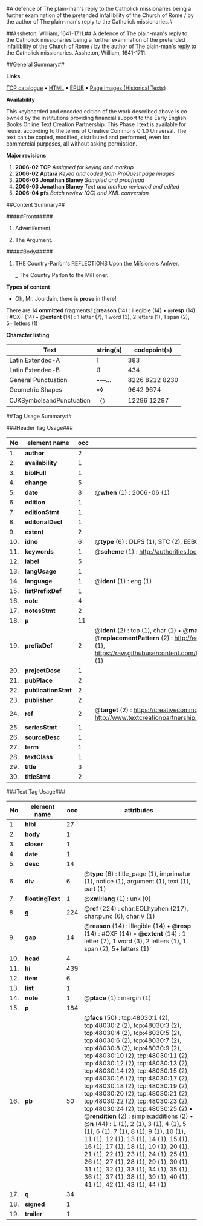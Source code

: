 #A defence of The plain-man's reply to the Catholick missionaries being a further examination of the pretended infallibility of the Church of Rome / by the author of The plain-man's reply to the Catholick missionaries.#

##Assheton, William, 1641-1711.##
A defence of The plain-man's reply to the Catholick missionaries being a further examination of the pretended infallibility of the Church of Rome / by the author of The plain-man's reply to the Catholick missionaries.
Assheton, William, 1641-1711.

##General Summary##

**Links**

[TCP catalogue](http://www.ota.ox.ac.uk/tcp/)  • 
[HTML](http://tei.it.ox.ac.uk/tcp/Texts-HTML/free/A26/A26061.html)  • 
[EPUB](http://tei.it.ox.ac.uk/tcp/Texts-EPUB/free/A26/A26061.epub) • 
[Page images (Historical Texts)](https://data.historicaltexts.jisc.ac.uk/view?pubId=eebo-11670005e&pageId=eebo-11670005e-48030-1)

**Availability**

This keyboarded and encoded edition of the
	       work described above is co-owned by the institutions
	       providing financial support to the Early English Books
	       Online Text Creation Partnership. This Phase I text is
	       available for reuse, according to the terms of Creative
	       Commons 0 1.0 Universal. The text can be copied,
	       modified, distributed and performed, even for
	       commercial purposes, all without asking permission.

**Major revisions**

1. __2006-02__ __TCP__ *Assigned for keying and markup*
1. __2006-02__ __Aptara__ *Keyed and coded from ProQuest page images*
1. __2006-03__ __Jonathan Blaney__ *Sampled and proofread*
1. __2006-03__ __Jonathan Blaney__ *Text and markup reviewed and edited*
1. __2006-04__ __pfs__ *Batch review (QC) and XML conversion*

##Content Summary##

#####Front#####

1. Advertiſement.

1. The Argument.

#####Body#####

1. THE
Country-Parſon's
REFLECTIONS
Upon the
Miſsioners Anſwer.

    _ The Country Parſon to the Miſſioner.

**Types of content**

  * Oh, Mr. Jourdain, there is **prose** in there!

There are 14 **ommitted** fragments! 
 @__reason__ (14) : illegible (14)  •  @__resp__ (14) : #OXF (14)  •  @__extent__ (14) : 1 letter (7), 1 word (3), 2 letters (1), 1 span (2), 5+ letters (1)

**Character listing**


|Text|string(s)|codepoint(s)|
|---|---|---|
|Latin Extended-A|ſ|383|
|Latin Extended-B|Ʋ|434|
|General Punctuation|•—…|8226 8212 8230|
|Geometric Shapes|▪◊|9642 9674|
|CJKSymbolsandPunctuation|〈〉|12296 12297|

##Tag Usage Summary##

###Header Tag Usage###

|No|element name|occ|attributes|
|---|---|---|---|
|1.|__author__|2||
|2.|__availability__|1||
|3.|__biblFull__|1||
|4.|__change__|5||
|5.|__date__|8| @__when__ (1) : 2006-06 (1)|
|6.|__edition__|1||
|7.|__editionStmt__|1||
|8.|__editorialDecl__|1||
|9.|__extent__|2||
|10.|__idno__|6| @__type__ (6) : DLPS (1), STC (2), EEBO-CITATION (1), OCLC (1), VID (1)|
|11.|__keywords__|1| @__scheme__ (1) : http://authorities.loc.gov/ (1)|
|12.|__label__|5||
|13.|__langUsage__|1||
|14.|__language__|1| @__ident__ (1) : eng (1)|
|15.|__listPrefixDef__|1||
|16.|__note__|4||
|17.|__notesStmt__|2||
|18.|__p__|11||
|19.|__prefixDef__|2| @__ident__ (2) : tcp (1), char (1)  •  @__matchPattern__ (2) : ([0-9\-]+):([0-9IVX]+) (1), (.+) (1)  •  @__replacementPattern__ (2) : http://eebo.chadwyck.com/downloadtiff?vid=$1&page=$2 (1), https://raw.githubusercontent.com/textcreationpartnership/Texts/master/tcpchars.xml#$1 (1)|
|20.|__projectDesc__|1||
|21.|__pubPlace__|2||
|22.|__publicationStmt__|2||
|23.|__publisher__|2||
|24.|__ref__|2| @__target__ (2) : https://creativecommons.org/publicdomain/zero/1.0/ (1), http://www.textcreationpartnership.org/docs/. (1)|
|25.|__seriesStmt__|1||
|26.|__sourceDesc__|1||
|27.|__term__|1||
|28.|__textClass__|1||
|29.|__title__|3||
|30.|__titleStmt__|2||


###Text Tag Usage###

|No|element name|occ|attributes|
|---|---|---|---|
|1.|__bibl__|27||
|2.|__body__|1||
|3.|__closer__|1||
|4.|__date__|1||
|5.|__desc__|14||
|6.|__div__|6| @__type__ (6) : title_page (1), imprimatur (1), notice (1), argument (1), text (1), part (1)|
|7.|__floatingText__|1| @__xml:lang__ (1) : unk (0)|
|8.|__g__|224| @__ref__ (224) : char:EOLhyphen (217), char:punc (6), char:V (1)|
|9.|__gap__|14| @__reason__ (14) : illegible (14)  •  @__resp__ (14) : #OXF (14)  •  @__extent__ (14) : 1 letter (7), 1 word (3), 2 letters (1), 1 span (2), 5+ letters (1)|
|10.|__head__|4||
|11.|__hi__|439||
|12.|__item__|6||
|13.|__list__|1||
|14.|__note__|1| @__place__ (1) : margin (1)|
|15.|__p__|184||
|16.|__pb__|50| @__facs__ (50) : tcp:48030:1 (2), tcp:48030:2 (2), tcp:48030:3 (2), tcp:48030:4 (2), tcp:48030:5 (2), tcp:48030:6 (2), tcp:48030:7 (2), tcp:48030:8 (2), tcp:48030:9 (2), tcp:48030:10 (2), tcp:48030:11 (2), tcp:48030:12 (2), tcp:48030:13 (2), tcp:48030:14 (2), tcp:48030:15 (2), tcp:48030:16 (2), tcp:48030:17 (2), tcp:48030:18 (2), tcp:48030:19 (2), tcp:48030:20 (2), tcp:48030:21 (2), tcp:48030:22 (2), tcp:48030:23 (2), tcp:48030:24 (2), tcp:48030:25 (2)  •  @__rendition__ (2) : simple:additions (2)  •  @__n__ (44) : 1 (1), 2 (1), 3 (1), 4 (1), 5 (1), 6 (1), 7 (1), 8 (1), 9 (1), 10 (1), 11 (1), 12 (1), 13 (1), 14 (1), 15 (1), 16 (1), 17 (1), 18 (1), 19 (1), 20 (1), 21 (1), 22 (1), 23 (1), 24 (1), 25 (1), 26 (1), 27 (1), 28 (1), 29 (1), 30 (1), 31 (1), 32 (1), 33 (1), 34 (1), 35 (1), 36 (1), 37 (1), 38 (1), 39 (1), 40 (1), 41 (1), 42 (1), 43 (1), 44 (1)|
|17.|__q__|34||
|18.|__signed__|1||
|19.|__trailer__|1||
